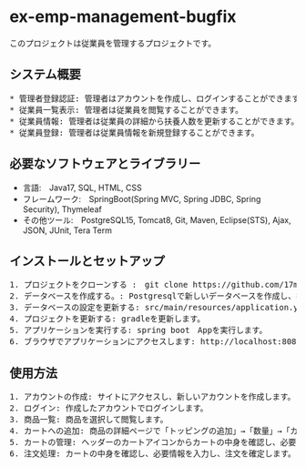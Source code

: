 # ex-emp-management-bugfix
このプロジェクトは従業員を管理するプロジェクトです。


## システム概要
<pre>
* 管理者登録認証: 管理者はアカウントを作成し、ログインすることができます。
* 従業員一覧表示: 管理者は従業員を閲覧することができます。
* 従業員情報: 管理者は従業員の詳細から扶養人数を更新することができます。
* 従業員登録: 管理者は従業員情報を新規登録することができます。
</pre>
## 必要なソフトウェアとライブラリー
* 言語:　Java17, SQL, HTML, CSS
* フレームワーク:　SpringBoot(Spring MVC, Spring JDBC, Spring Security), Thymeleaf
* その他ツール:　PostgreSQL15, Tomcat8, Git, Maven, Eclipse(STS), Ajax, JSON, JUnit, Tera Term
## インストールとセットアップ
<pre>
1. プロジェクトをクローンする :　git clone https://github.com/17matsumoto/ec-202301c.git
2. データベースを作成する。: Postgresqlで新しいデータベースを作成し、接続情報を設定します。
3. データベースの設定を更新する: src/main/resources/application.yml ファイル内のデータベース接続情報を更新します。
4. プロジェクトを更新する: gradleを更新します。
5. アプリケーションを実行する: spring boot　Appを実行します。
6. ブラウザでアプリケーションにアクセスします: http://localhost:8080
</pre>

## 使用方法
<pre>
1. アカウントの作成: サイトにアクセスし、新しいアカウントを作成します。
2. ログイン: 作成したアカウントでログインします。
3. 商品一覧: 商品を選択して閲覧します。
4. カートへの追加: 商品の詳細ページで「トッピングの追加」→「数量」→「カートに入れる」ボタンをクリックします。
5. カートの管理: ヘッダーのカートアイコンからカートの中身を確認し、必要に応じて商品を削除します。
6. 注文処理: カートの中身を確認し、必要情報を入力し、注文を確定します。
</pre>


